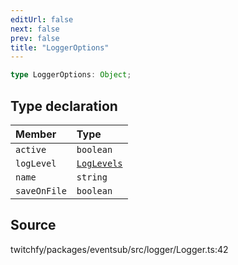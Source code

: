 ```yaml
---
editUrl: false
next: false
prev: false
title: "LoggerOptions"
---
```


```ts
type LoggerOptions: Object;
```

## Type declaration

| Member | Type |
| :------ | :------ |
| `active` | `boolean` |
| `logLevel` | [`LogLevels`](/api/eventsub/enumerations/loglevels/) |
| `name` | `string` |
| `saveOnFile` | `boolean` |

## Source

twitchfy/packages/eventsub/src/logger/Logger.ts:42
